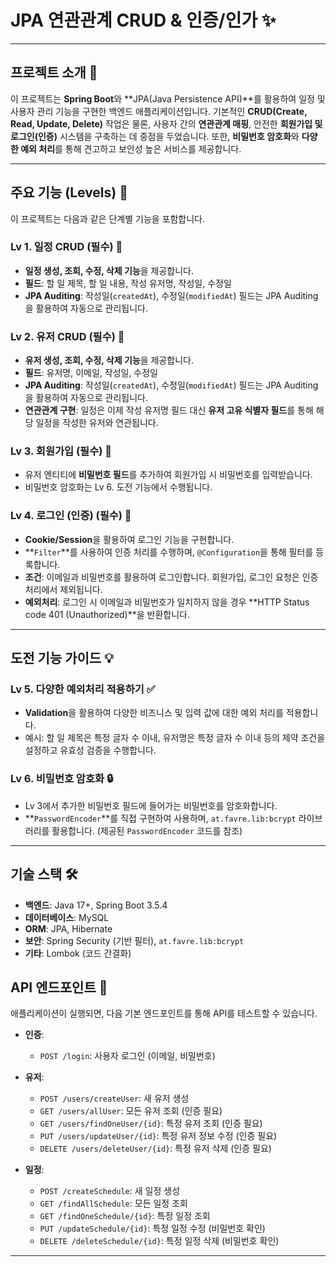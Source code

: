 # JPA 연관관계 CRUD & 인증/인가 ✨

---

## 프로젝트 소개 🚀

이 프로젝트는 **Spring Boot**와 **JPA(Java Persistence API)**를 활용하여 일정 및 사용자 관리 기능을 구현한 백엔드 애플리케이션입니다. 기본적인 **CRUD(Create, Read, Update, Delete)** 작업은 물론, 사용자 간의 **연관관계 매핑**, 안전한 **회원가입 및 로그인(인증)** 시스템을 구축하는 데 중점을 두었습니다. 또한, **비밀번호 암호화**와 **다양한 예외 처리**를 통해 견고하고 보안성 높은 서비스를 제공합니다.

---

## 주요 기능 (Levels) 🎯

이 프로젝트는 다음과 같은 단계별 기능을 포함합니다.

### Lv 1. 일정 CRUD (필수) 📅

* **일정 생성, 조회, 수정, 삭제 기능**을 제공합니다.
* **필드**: 할 일 제목, 할 일 내용, 작성 유저명, 작성일, 수정일
* **JPA Auditing**: 작성일(`createdAt`), 수정일(`modifiedAt`) 필드는 JPA Auditing을 활용하여 자동으로 관리됩니다.

### Lv 2. 유저 CRUD (필수) 👤

* **유저 생성, 조회, 수정, 삭제 기능**을 제공합니다.
* **필드**: 유저명, 이메일, 작성일, 수정일
* **JPA Auditing**: 작성일(`createdAt`), 수정일(`modifiedAt`) 필드는 JPA Auditing을 활용하여 자동으로 관리됩니다.
* **연관관계 구현**: 일정은 이제 작성 유저명 필드 대신 **유저 고유 식별자 필드**를 통해 해당 일정을 작성한 유저와 연관됩니다.

### Lv 3. 회원가입 (필수) 📝

* 유저 엔티티에 **비밀번호 필드**를 추가하여 회원가입 시 비밀번호를 입력받습니다.
* 비밀번호 암호화는 Lv 6. 도전 기능에서 수행됩니다.

### Lv 4. 로그인 (인증) (필수) 🔑

* **Cookie/Session**을 활용하여 로그인 기능을 구현합니다.
* **`Filter`**를 사용하여 인증 처리를 수행하며, `@Configuration`을 통해 필터를 등록합니다.
* **조건**: 이메일과 비밀번호를 활용하여 로그인합니다. 회원가입, 로그인 요청은 인증 처리에서 제외됩니다.
* **예외처리**: 로그인 시 이메일과 비밀번호가 일치하지 않을 경우 **HTTP Status code 401 (Unauthorized)**을 반환합니다.

---

## 도전 기능 가이드 💡

### Lv 5. 다양한 예외처리 적용하기 ✅

* **Validation**을 활용하여 다양한 비즈니스 및 입력 값에 대한 예외 처리를 적용합니다.
* 예시: 할 일 제목은 특정 글자 수 이내, 유저명은 특정 글자 수 이내 등의 제약 조건을 설정하고 유효성 검증을 수행합니다.

### Lv 6. 비밀번호 암호화 🔒

* Lv 3에서 추가한 비밀번호 필드에 들어가는 비밀번호를 암호화합니다.
* **`PasswordEncoder`**를 직접 구현하여 사용하며, `at.favre.lib:bcrypt` 라이브러리를 활용합니다. (제공된 `PasswordEncoder` 코드를 참조)

---

## 기술 스택 🛠️

* **백엔드**: Java 17+, Spring Boot 3.5.4
* **데이터베이스**: MySQL
* **ORM**: JPA, Hibernate
* **보안**: Spring Security (기반 필터), `at.favre.lib:bcrypt`
* **기타**: Lombok (코드 간결화)

## API 엔드포인트 📡

애플리케이션이 실행되면, 다음 기본 엔드포인트를 통해 API를 테스트할 수 있습니다.

* **인증**:
    * `POST /login`: 사용자 로그인 (이메일, 비밀번호)

* **유저**:
    * `POST /users/createUser`: 새 유저 생성
    * `GET /users/allUser`: 모든 유저 조회 (인증 필요)
    * `GET /users/findOneUser/{id}`: 특정 유저 조회 (인증 필요)
    * `PUT /users/updateUser/{id}`: 특정 유저 정보 수정 (인증 필요)
    * `DELETE /users/deleteUser/{id}`: 특정 유저 삭제 (인증 필요)

* **일정**:
    * `POST /createSchedule`: 새 일정 생성
    * `GET /findAllSchedule`: 모든 일정 조회
    * `GET /findOneSchedule/{id}`: 특정 일정 조회
    * `PUT /updateSchedule/{id}`: 특정 일정 수정 (비밀번호 확인)
    * `DELETE /deleteSchedule/{id}`: 특정 일정 삭제 (비밀번호 확인)

---
